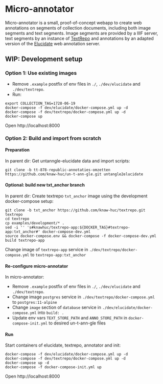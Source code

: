 # Micro-annotator
Micro-annotator is a small, proof-of-concept webapp to create web annotations on segments of collection
documents, including both image segments and text segments. Image segments are provided by a IIIF server, text segments
by an instance of [TextRepo](https://github.com/knaw-huc/textrepo) and annotations by an adapted version of the 
[Elucidate](https://github.com/dlcs/elucidate-server) web annotation server.

## WIP: Development setup

### Option 1: Use existing images

- Remove `.example` postfix of env files in `./`, `./dev/elucidate` and `./dev/textrepo`.
- Run:
```
export COLLECTION_TAG=1728-06-19
docker-compose -f dev/elucidate/docker-compose.yml up -d
docker-compose -f dev/textrepo/docker-compose.yml up -d
docker-compose up
```

Open http://localhost:8000


### Option 2: Build and import from scratch

#### Preparation

In parent dir: 
Get untanngle-elucidate data and import scripts:
```shell
git clone -b tt-878-republic-annotaties-omzetten https://github.com/knaw-huc/un-t-ann-gle.git untangle2elucidate
```

#### Optional: build new txt_anchor branch

In parent dir:
Create textrepo `txt_anchor` image using the development docker-compose setup:
```
git clone -b txt_anchor https://github.com/knaw-huc/textrepo.git textrepo
cd textrepo
cp examples/development/* .
sed -i '' 's#knawhuc/textrepo-app:${DOCKER_TAG}#textrepo-app:txt_anchor#' docker-compose-dev.yml
source docker-compose.env && docker-compose -f docker-compose-dev.yml build textrepo-app
```

Change image of `textrepo-app` service in `./dev/textrepo/docker-compose.yml` to `textrepo-app:txt_anchor`

#### Re-configure micro-annotator
In micro-annotator:
- Remove `.example` postfix of env files in `./`, `./dev/elucidate` and `./dev/textrepo`.
- Change image `postgres` service in `./dev/textrepo/docker-compose.yml` to `postgres:11-alpine` 
- Change `image` section of `database` service in `./dev/elucidate/docker-compose.yml` into `build: .`
- Update env vars `TEXT_STORE_PATH` and `ANNO_STORE_PATH` in `docker-compose-init.yml` to desired un-t-ann-gle files 

#### Run

Start containers of elucidate, textrepo, annotator and init:
```
docker-compose -f dev/elucidate/docker-compose.yml up -d
docker-compose -f dev/textrepo/docker-compose.yml up -d
docker-compose up -d
docker-compose -f docker-compose-init.yml up
```

Open http://localhost:8000
